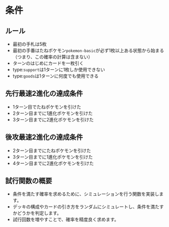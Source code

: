 # 条件

## ルール
- 最初の手札は5枚
- 最初の手番はたねポケモン`pokemon-basic`が必ず1枚以上ある状態から始まる（つまり、この確率の計算は含まない）
- ターンのはじめにカードを一枚引く
- type:`support`は1ターンに1枚しか使用できない
- type:`goods`は1ターンに何度でも使用できる

## 先行最速2進化の達成条件
- 1ターン目でたねポケモンを引けた
- 2ターン目までに1進化ポケモンを引けた
- 3ターン目までに2進化ポケモンを引けた

## 後攻最速2進化の達成条件
- 2ターン目までにたねポケモンを引けた
- 3ターン目までに1進化ポケモンを引けた
- 4ターン目までに2進化ポケモンを引けた

## 試行関数の概要
- 条件を満たす確率を求めるために、シミュレーションを行う関数を実装します。
- デッキの構成やカードの引き方をランダムにシミュレートし、条件を満たすかどうかを判定します。
- 試行回数を増やすことで、確率を精度良く求めます。
